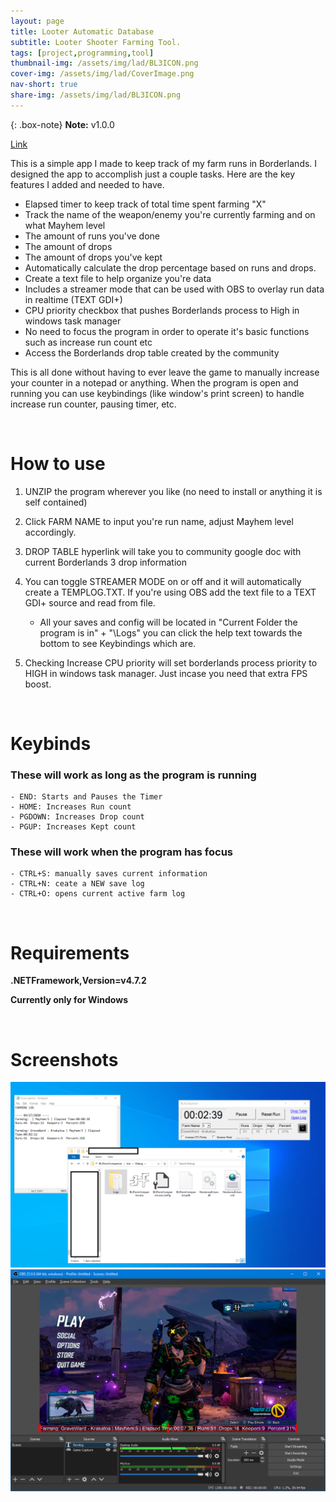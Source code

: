 ```yaml
---
layout: page
title: Looter Automatic Database
subtitle: Looter Shooter Farming Tool.
tags: [project,programming,tool]
thumbnail-img: /assets/img/lad/BL3ICON.png
cover-img: /assets/img/lad/CoverImage.png
nav-short: true
share-img: /assets/img/lad/BL3ICON.png
---
```

{: .box-note}
**Note:** v1.0.0

[Link](LADReleases)

This is a simple app I made to keep track of my farm runs in Borderlands. I designed the app to accomplish just a couple tasks. Here are the key features I added and needed to have.

- Elapsed timer to keep track of total time spent farming "X"
- Track the name of the weapon/enemy you're currently farming and on what Mayhem level
- The amount of runs you've done
- The amount of drops     
- The amount of drops you've kept
- Automatically calculate the drop percentage based on runs and drops.
- Create a text file to help organize you're data    
- Includes a streamer mode that can be used with OBS to overlay run data in realtime (TEXT GDI+)
- CPU priority checkbox that pushes Borderlands process to High in windows task manager
- No need to focus the program in order to operate it's basic functions such as increase run count etc
- Access the Borderlands drop table created by the community 

This is all done without having to ever leave the game to manually increase your counter in a notepad or anything. When the program is open and running you can use keybindings (like window's print screen) to handle increase run counter, pausing timer, etc.

<br>

# How to use

1. UNZIP the program wherever you like (no need to install or anything it is self contained)

2. Click FARM NAME to input you're run name, adjust Mayhem level accordingly.

3. DROP TABLE hyperlink will take you to community google doc with current Borderlands 3 drop information

4. You can toggle STREAMER MODE on or off and it will automatically create a TEMPLOG.TXT. If you're using OBS add the text file to a TEXT GDI+ source and read from file.       

   - All your saves and config will be located in "Current Folder the program is in" + "\Logs\"  you can click the help text towards the bottom to see Keybindings which are.

5. Checking Increase CPU priority will set borderlands process priority to HIGH in windows task manager.  Just incase you need that extra FPS boost.

<br>

# Keybinds

### These will work as long as the program is running

    - END: Starts and Pauses the Timer
    - HOME: Increases Run count
    - PGDOWN: Increases Drop count
    - PGUP: Increases Kept count

### These will work when the program has focus

    - CTRL+S: manually saves current information    
    - CTRL+N: ceate a NEW save log    
    - CTRL+O: opens current active farm log 

<br>

# Requirements

**.NETFramework,Version=v4.7.2**

**Currently only for Windows**

<br>

# Screenshots
![Example1](assets/img/lad/SS1.png)
![Example2](assets/img/lad/SS2.png)